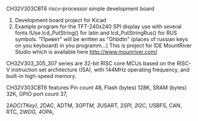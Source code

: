 CH32V303CBT6  riscv-processor simple development board

1. Development board project for Kicad
2. Example program for the TFT-240x240 SPI display use with several fonts
(Use lcd_PutString() for latin and lcd_PutStringRus() for RUS symbols. "Привет" will be written as "Ghbdtn" (places of russian keys on you keyboard) in you programm...)
This is project for IDE MountRiver Studio which is available here http://www.mounriver.com/

CH32V303_305_307 series are 32-bit RISC core MCUs based on the RISC-V instruction set architecture (ISA),
with 144MHz operating frequency, and built-in high-speed memory.

CH32V303CBT6 features
Pin count 48, 
Flash (bytes) 128K, 
SRAM (bytes) 32K, 
GPIO port count  37, 
 
 2*ADC(TKey), 
  2*DAC, 
  ADTM, 
  3*GPTM, 
  3*USART, 
  2*SPI, 
  2*I2C, 
  USBFS, 
  CAN, 
  RTC, 
  2*WDG, 
  4*OPA, 
 
